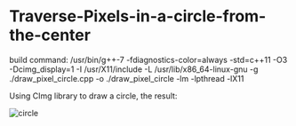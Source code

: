# Traverse-Pixels-in-a-circle-from-the-center
build command: /usr/bin/g++-7 -fdiagnostics-color=always -std=c++11 -O3 -Dcimg_display=1 -I /usr/X11/include -L /usr/lib/x86_64-linux-gnu -g ./draw_pixel_circle.cpp -o ./draw_pixel_circle -lm -lpthread -lX11

Using CImg library to draw a circle, the result:

![circle](https://user-images.githubusercontent.com/62703436/211140246-4e0bd608-c93d-4cc3-a55d-f335a5ab8d57.png)
